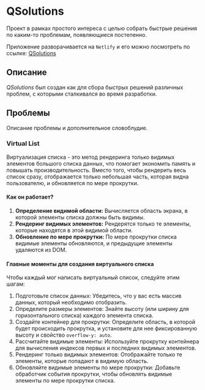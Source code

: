 # QSolutions

Проект в рамках простого интереса с целью собрать быстрые решения по каким-то проблемам, появляющиеся постепенно.

Приложение разворачивается на `Netlify` и его можно посмотреть по ссылке: [QSolutions]()

## Описание

*QSolutions* был создан как для сбора быстрых решений различных проблем, с которыми сталкивался во время разработки.

## Проблемы

Описание проблемы и дополнительное словоблудие.

### Virtual List

Виртуализация списка - это метод рендеринга только видимых элементов большого списка данных, что помогает экономить память и повышать производительность. Вместо того, чтобы рендерить весь список сразу, отображается только небольшая часть, которая видна пользователю, и обновляется по мере прокрутки.

#### Как он работает?

1. **Определение видимой области:** Вычисляется область экрана, в которой элементы списка должны быть видимы.
2. **Рендеринг видимых элементов:** Рендерятся только те элементы, которые находятся в этой видимой области.
3. **Обновление по мере прокрутки:** По мере прокрутки списка видимые элементы обновляются, и предыдущие элементы удаляются из DOM.

#### Главные моменты для создания виртуального списка
Чтобы каждый мог написать виртуальный список, следуйте этим шагам:

1. Подготовьте список данных: Убедитесь, что у вас есть массив данных, который необходимо отобразить.
2. Определите размеры элементов: Знайте высоту (или ширину для горизонтального списка) каждого элемента списка.
3. Создайте контейнер для прокрутки: Определите область, в которой будет происходить прокрутка, и установите для нее фиксированную высоту и свойство `overflow-y: auto`.
4. Рассчитайте видимые элементы: Используйте прокрутку контейнера для вычисления индексов первых и последних видимых элементов.
5. Рендеринг только видимых элементов: Отображайте только те элементы, которые попадают в видимую область.
6. Обновляйте видимые элементы по мере прокрутки: Добавьте обработчик события прокрутки, чтобы обновлять видимые элементы по мере прокрутки списка.
